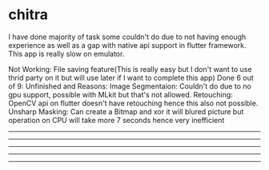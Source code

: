 # chitra

I have done majority of task some couldn't do due to not having enough experience as well as a gap with native api support in flutter framework.
This app is really slow on emulator.

Not Working: File saving feature(This is really easy but I don't want to use thrid party on it but will use later if I want to complete this app)
Done 6 out of 9:
Unfinished and Reasons:
Image Segmentaion: Couldn't do due to no gpu support, possible with MLkit but that's not allowed.
Retouching: OpenCV api on flutter doesn't have retouching hence this also not possible.
Unsharp Masking: Can create a Bitmap and xor it will blured picture but operation on CPU will take more 7 seconds hence very inefficient

---------------------------------
---------------------------------
---------------------------------
---------------------------------
---------------------------------

